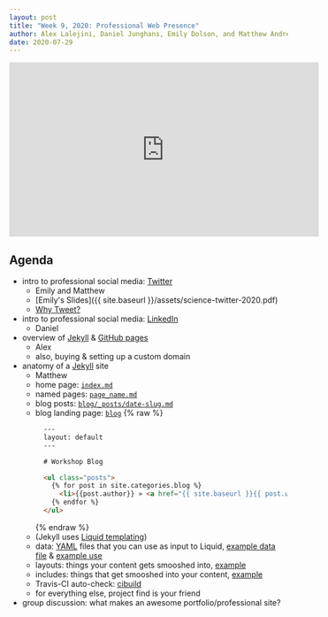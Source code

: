 ```yaml
---
layout: post
title: "Week 9, 2020: Professional Web Presence"
author: Alex Lalejini, Daniel Junghans, Emily Dolson, and Matthew Andres Moreno
date: 2020-07-29
---
```


<iframe width="560" height="315" src="https://www.youtube.com/embed/Sgb7D7jhGRg" frameborder="0" allow="accelerometer; autoplay; encrypted-media; gyroscope; picture-in-picture" allowfullscreen></iframe>

## Agenda

* intro to professional social media: [Twitter](https://twitter.com)
  * Emily and Matthew
  * [Emily's Slides]({{ site.baseurl }}/assets/science-twitter-2020.pdf)
  * [Why Tweet?](http://mmore500.com/2019/11/19/why-tweet.html)
* intro to professional social media: [LinkedIn](https://www.linkedin.com/)
  * Daniel
* overview of [Jekyll](https://jekyllrb.com/) & [GitHub pages](https://pages.github.com/)
  * Alex
  * also, buying & setting up a custom domain
* anatomy of a [Jekyll](https://jekyllrb.com/) site
  * Matthew
  * home page: [`index.md`](https://github.com/mmore500/waves/blob/master/index.md)
  * named pages: [`page_name.md`](https://github.com/mmore500/waves/blob/master/schedule.md)
  * blog posts: [`blog/_posts/date-slug.md`](https://github.com/mmore500/waves/blob/master/blog/_posts/2020-05-16-onboarding-checklist.md)
  * blog landing page: [`blog`](https://github.com/mmore500/waves/blob/master/blog.md)
    {% raw %}
    ```html
      ---
      layout: default
      ---

      # Workshop Blog

      <ul class="posts">
        {% for post in site.categories.blog %}
          <li>{{post.author}} » <a href="{{ site.baseurl }}{{ post.url }}">{{ post.title }}</a></li>
        {% endfor %}
      </ul>
    ```
    {% endraw %}
  * (Jekyll uses [Liquid  templating](https://shopify.github.io/liquid/))
  * data: [YAML](https://yaml.org/) files that you can use as input to Liquid, [example data file](https://github.com/mmore500/waves/blob/master/_data/people.yml) & [example use](https://github.com/mmore500/waves/blob/master/people.md#participants)
  * layouts: things your content gets smooshed into, [example](https://github.com/mmore500/waves/blob/master/_layouts/post.html)
  * includes: things that get smooshed into your content, [example](https://github.com/mmore500/waves/blob/master/_includes/page_footer.html)
  * Travis-CI auto-check: [cibuild](https://github.com/mmore500/waves/blob/master/script/cibuild)
  * for everything else, project find is your friend
* group discussion: what makes an awesome portfolio/professional site?
